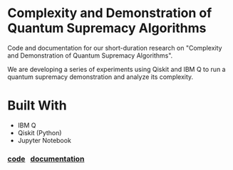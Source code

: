 # Complexity and Demonstration of Quantum Supremacy Algorithms
Code and documentation for our short-duration research on "Complexity and Demonstration of Quantum Supremacy Algorithms".

We are developing a series of experiments using Qiskit and IBM Q to run a quantum supremacy demonstration and analyze its complexity.

# Built With
* IBM Q
* Qiskit (Python)
* Jupyter Notebook

### [code](./code) &nbsp; [documentation](./documentation/)